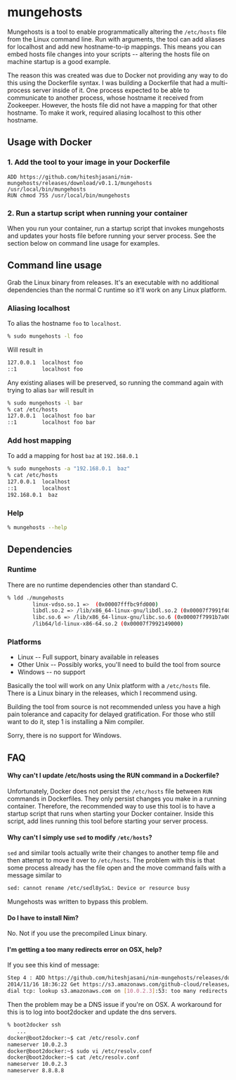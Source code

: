 mungehosts
==========
Mungehosts is a tool to enable programmatically altering the `/etc/hosts` file
from the Linux command line.  Run with arguments, the tool can add aliases
for localhost and add new hostname-to-ip mappings.  This means you can embed
hosts file changes into your scripts -- altering the hosts file on machine
startup is a good example.

The reason this was created was due to Docker not providing any way to do this
using the Dockerfile syntax.  I was building a Dockerfile that had a multi-process
server inside of it.  One process expected to be able to communicate to
another process, whose hostname it received from Zookeeper.  However, the hosts
file did not have a mapping for that other hostname.  To make it work,
required aliasing localhost to this other hostname.

## Usage with Docker

### 1. Add the tool to your image in your Dockerfile

```
ADD https://github.com/hiteshjasani/nim-mungehosts/releases/download/v0.1.1/mungehosts /usr/local/bin/mungehosts
RUN chmod 755 /usr/local/bin/mungehosts
```

### 2. Run a startup script when running your container

When you run your container, run a startup script that invokes
mungehosts and updates your hosts file before running your server process.
See the section below on command line usage for examples.

## Command line usage

Grab the Linux binary from releases.  It's an executable with no additional
dependencies than the normal C runtime so it'll work on any Linux platform.

### Aliasing localhost

To alias the hostname `foo` to `localhost`.

```bash
% sudo mungehosts -l foo
```

Will result in

```bash
127.0.0.1  localhost foo
::1        localhost foo
```

Any existing aliases will be preserved, so running the command again
with trying to alias `bar` will result in

```bash
% sudo mungehosts -l bar
% cat /etc/hosts
127.0.0.1  localhost foo bar
::1        localhost foo bar
```

### Add host mapping

To add a mapping for host `baz` at `192.168.0.1`

```bash
% sudo mungehosts -a "192.168.0.1  baz"
% cat /etc/hosts
127.0.0.1  localhost
::1        localhost
192.168.0.1  baz
```

### Help

```bash
% mungehosts --help
```

## Dependencies

### Runtime
There are no runtime dependencies other than standard C.

```bash
% ldd ./mungehosts
        linux-vdso.so.1 =>  (0x00007fffbc9fd000)
        libdl.so.2 => /lib/x86_64-linux-gnu/libdl.so.2 (0x00007f7991f40000)
        libc.so.6 => /lib/x86_64-linux-gnu/libc.so.6 (0x00007f7991b7a000)
        /lib64/ld-linux-x86-64.so.2 (0x00007f7992149000)
```

### Platforms

* Linux -- Full support, binary available in releases
* Other Unix -- Possibly works, you'll need to build the tool from source
* Windows -- no support

Basically the tool will work on any Unix platform with a `/etc/hosts` file.
There is a Linux binary in the releases, which I recommend using.

Building the tool from source is not recommended unless you have a high
pain tolerance and capacity for delayed gratification.  For those who still
want to do it, step 1 is installing a Nim compiler.

Sorry, there is no support for Windows.

## FAQ

#### Why can't I update /etc/hosts using the RUN command in a Dockerfile?

Unfortunately, Docker does not persist the `/etc/hosts` file between
`RUN` commands in Dockerfiles.  They only persist changes you make in
a running container.  Therefore, the recommended way to use this tool
is to have a startup script that runs when starting your Docker
container.  Inside this script, add lines running this tool before
starting your server process.

#### Why can't I simply use `sed` to modify `/etc/hosts`?

`sed` and similar tools actually write their changes to another temp
file and then attempt to move it over to `/etc/hosts`.  The problem with
this is that some process already has the file open and the move command
fails with a message similar to

```bash
sed: cannot rename /etc/sedl8ySxL: Device or resource busy
```

Mungehosts was written to bypass this problem.

#### Do I have to install Nim?

No.  Not if you use the precompiled Linux binary.

#### I'm getting a too many redirects error on OSX, help?

If you see this kind of message:

```bash
Step 4 : ADD https://github.com/hiteshjasani/nim-mungehosts/releases/download/v0.1.0/mungehosts /usr/local/src/mungehosts
2014/11/16 18:36:22 Get https://s3.amazonaws.com/github-cloud/releases/26729671/1047aa0e-6dbf-11e4-93b9-7a358f6958f9?response-content-disposition=attachment%3B%20filename%3Dmungehosts&response-content-type=application/octet-stream&AWSAccessKeyId=AKIAISTNZFOVBIJMK3TQ&Expires=1416181042&Signature=%2F1DgDIn3E9zNQvIg9QMkAWh0SZM%3D:
dial tcp: lookup s3.amazonaws.com on [10.0.2.3]:53: too many redirects
```

Then the problem may be a DNS issue if you're on OSX.  A workaround for this is to log into boot2docker and update the dns servers.

```bash
% boot2docker ssh
   ...
docker@boot2docker:~$ cat /etc/resolv.conf
nameserver 10.0.2.3
docker@boot2docker:~$ sudo vi /etc/resolv.conf
docker@boot2docker:~$ cat /etc/resolv.conf
nameserver 10.0.2.3
nameserver 8.8.8.8
```


